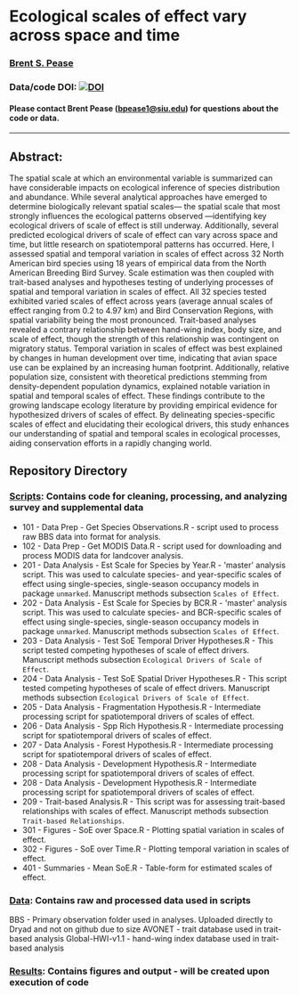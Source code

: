 # Ecological scales of effect vary across space and time

### [Brent S. Pease](https://peaselab.com)

### Data/code DOI: [![DOI](https://doi.org/10.5061/dryad.wdbrv15x0)](https://doi.org/10.5061/dryad.wdbrv15x0)

#### Please contact Brent Pease (bpease1@siu.edu) for questions about the code or data.
__________________________________________________________________________________________________________________________________________

## Abstract:  
The spatial scale at which an environmental variable is summarized can have considerable impacts on ecological inference of species distribution and abundance. While several analytical approaches have emerged to determine biologically relevant spatial scales— the spatial scale that most strongly influences the ecological patterns observed —identifying key ecological drivers of scale of effect is still underway. Additionally, several predicted ecological drivers of scale of effect can vary across space and time, but little research on spatiotemporal patterns has occurred. Here, I assessed spatial and temporal variation in scales of effect across 32 North American bird species using 18 years of empirical data from the North American Breeding Bird Survey. Scale estimation was then coupled with trait-based analyses and hypotheses testing of underlying processes of spatial and temporal variation in scales of effect. All 32 species tested exhibited varied scales of effect across years (average annual scales of effect ranging from 0.2 to 4.97 km) and Bird Conservation Regions, with spatial variability being the most pronounced. Trait-based analyses revealed a contrary relationship between hand-wing index, body size, and scale of effect, though the strength of this relationship was contingent on migratory status. Temporal variation in scales of effect was best explained by changes in human development over time, indicating that avian space use can be explained by an increasing human footprint. Additionally, relative population size, consistent with theoretical predictions stemming from density-dependent population dynamics, explained notable variation in spatial and temporal scales of effect. These findings contribute to the growing landscape ecology literature by providing empirical evidence for hypothesized drivers of scales of effect. By delineating species-specific scales of effect and elucidating their ecological drivers, this study enhances our understanding of spatial and temporal scales in ecological processes, aiding conservation efforts in a rapidly changing world.


## Repository Directory

### [Scripts](./Scripts): Contains code for cleaning, processing, and analyzing survey and supplemental data
* 101 - Data Prep - Get Species Observations.R - script used to process raw BBS data into format for analysis.
* 102 - Data Prep - Get MODIS Data.R - script used for downloading and process MODIS data for landcover analysis.
* 201 - Data Analysis - Est Scale for Species by Year.R - 'master' analysis script. This was used to calculate species- and year-specific scales of effect using single-species, single-season occupancy models in package `unmarked`. Manuscript methods subsection `Scales of Effect`.
* 202 - Data Analysis - Est Scale for Species by BCR.R - 'master' analysis script. This was used to calculate species- and BCR-specific scales of effect using single-species, single-season occupancy models in package `unmarked`. Manuscript methods subsection `Scales of Effect`.
* 203 - Data Analysis - Test SoE Temporal Driver Hypotheses.R - This script tested competing hypotheses of scale of effect drivers. Manuscript methods subsection `Ecological Drivers of Scale of Effect`.
* 204 - Data Analysis - Test SoE Spatial Driver Hypotheses.R - This script tested competing hypotheses of scale of effect drivers. Manuscript methods subsection `Ecological Drivers of Scale of Effect`.
* 205 - Data Analysis - Fragmentation Hypothesis.R - Intermediate processing script for spatiotemporal drivers of scales of effect.
* 206 - Data Analysis - Spp Rich Hypothesis.R - Intermediate processing script for spatiotemporal drivers of scales of effect.
* 207 - Data Analysis - Forest Hypothesis.R - Intermediate processing script for spatiotemporal drivers of scales of effect.
* 208 - Data Analysis - Development Hypothesis.R - Intermediate processing script for spatiotemporal drivers of scales of effect.
* 208 - Data Analysis - Development Hypothesis.R - Intermediate processing script for spatiotemporal drivers of scales of effect.
* 209 - Trait-based Analysis.R - This script was for assessing trait-based relationships with scales of effect. Manuscript methods subsection `Trait-based Relationships`.
* 301 - Figures - SoE over Space.R - Plotting spatial variation in scales of effect.
* 302 - Figures - SoE over Time.R - Plotting temporal variation in scales of effect.
* 401 - Summaries - Mean SoE.R - Table-form for estimated scales of effect.


### [Data](./Data): Contains raw and processed data used in scripts
BBS - Primary observation folder used in analyses. Uploaded directly to Dryad and not on github due to size
AVONET - trait database used in trait-based analysis
Global-HWI-v1.1 - hand-wing index database used in trait-based analysis

### [Results](./Results): Contains figures and output - will be created upon execution of code